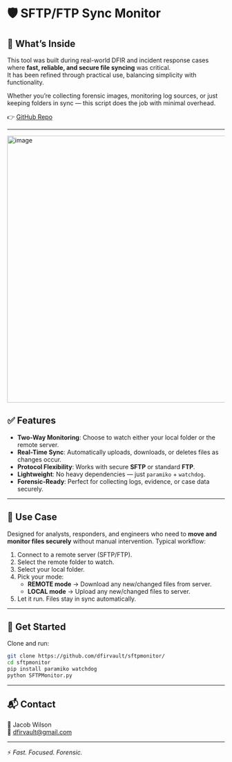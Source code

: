 # 🛡️ SFTP/FTP Sync Monitor

## 📂 What’s Inside
This tool was built during real-world DFIR and incident response cases where **fast, reliable, and secure file syncing** was critical.  
It has been refined through practical use, balancing simplicity with functionality.  

Whether you’re collecting forensic images, monitoring log sources, or just keeping folders in sync — this script does the job with minimal overhead.  

👉 [GitHub Repo](https://github.com/dfirvault/sftpmonitor/)

---

<img width="756" height="617" alt="image" src="https://github.com/user-attachments/assets/cbb774af-35b1-4f49-aeaa-0b78d3074b93" />


## ✅ Features
- **Two-Way Monitoring**: Choose to watch either your local folder or the remote server.  
- **Real-Time Sync**: Automatically uploads, downloads, or deletes files as changes occur.  
- **Protocol Flexibility**: Works with secure **SFTP** or standard **FTP**.  
- **Lightweight**: No heavy dependencies — just `paramiko` + `watchdog`.  
- **Forensic-Ready**: Perfect for collecting logs, evidence, or case data securely.  

---

## 🧠 Use Case
Designed for analysts, responders, and engineers who need to **move and monitor files securely** without manual intervention. Typical workflow:

1. Connect to a remote server (SFTP/FTP).  
2. Select the remote folder to watch.  
3. Select your local folder.  
4. Pick your mode:  
   - **REMOTE mode** → Download any new/changed files from server.  
   - **LOCAL mode** → Upload any new/changed files to server.  
5. Let it run. Files stay in sync automatically.  

---

## 🚀 Get Started
Clone and run:
```bash
git clone https://github.com/dfirvault/sftpmonitor/
cd sftpmonitor
pip install paramiko watchdog
python SFTPMonitor.py
```

---

## 📬 Contact
👤 Jacob Wilson  
📧 dfirvault@gmail.com  

---
⚡ *Fast. Focused. Forensic.*
